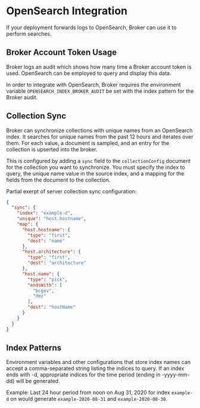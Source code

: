 # OpenSearch Integration

If your deployment forwards logs to OpenSearch, Broker can use it to perform searches.

## Broker Account Token Usage

Broker logs an audit which shows how many time a Broker account token is used. OpenSearch can be employed to query and display this data.

In order to integrate with OpenSearch, Broker requires the environment variable `OPENSEARCH_INDEX_BROKER_AUDIT` be set with the index pattern for the Broker audit.

## Collection Sync

Broker can synchronize collections with unique names from an OpenSearch index. It searches for unique names from the past 12 hours and iterates over them. For each value, a document is sampled, and an entry for the collection is upserted into the broker.

This is configured by adding a `sync` field to the `collectionConfig` document for the collection you want to synchronize. You must specify the index to query, the unique name value in the source index, and a mapping for the fields from the document to the collection.

Partial exerpt of server collection sync configuration:
```json
{
  "sync": {
    "index": "example-d",
    "unique": "host.hostname",
    "map": {
      "host.hostname": {
        "type": "first",
        "dest": "name"
      },
      "host.architecture": {
        "type": "first",
        "dest": "architecture"
      },
      "host.name": {
        "type": "pick",
        "endsWith": [
          "bcgov",
          "dmz"
        ],
        "dest": "hostName"
      }
    }
  }
}
```

## Index Patterns

Environment variables and other configurations that store index names can accept a comma-separated string listing the indices to query. If an index ends with -d, appropriate indices for the time period (ending in -yyyy-mm-dd) will be generated.

Example: Last 24 hour period from noon on Aug 31, 2020 for index `example-d` on would generate `example-2020-08-31` and `example-2020-08-30`.
